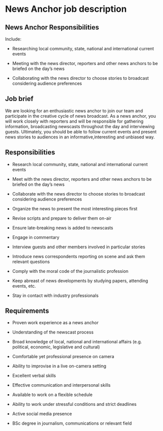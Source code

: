 # News Anchor job description


## News Anchor Responsibilities

Include:

* Researching local community, state, national and international current events

* Meeting with the news director, reporters and other news anchors to be briefed on the day’s news

* Collaborating with the news director to choose stories to broadcast considering audience preferences


## Job brief

We are looking for an enthusiastic news anchor to join our team and participate in the creative cycle of news broadcast.
As a news anchor, you will work closely with reporters and will be responsible for gathering information, broadcasting newscasts throughout the day and interviewing guests.
Ultimately, you should be able to follow current events and present news stories to audiences in an informative,interesting and unbiased way.


## Responsibilities

* Research local community, state, national and international current events

* Meet with the news director, reporters and other news anchors to be briefed on the day’s news

* Collaborate with the news director to choose stories to broadcast considering audience preferences

* Organize the news to present the most interesting pieces first

* Revise scripts and prepare to deliver them on-air

* Ensure late-breaking news is added to newscasts

* Engage in commentary

* Interview guests and other members involved in particular stories

* Introduce news correspondents reporting on scene and ask them relevant questions

* Comply with the moral code of the journalistic profession

* Keep abreast of news developments by studying papers, attending events, etc.

* Stay in contact with industry professionals


## Requirements

* Proven work experience as a news anchor

* Understanding of the newscast process

* Broad knowledge of local, national and international affairs (e.g. political, economic, legislative and cultural)

* Comfortable yet professional presence on camera

* Ability to improvise in a live on-camera setting

* Excellent verbal skills

* Effective communication and interpersonal skills

* Available to work on a flexible schedule

* Ability to work under stressful conditions and strict deadlines

* Active social media presence

* BSc degree in journalism, communications or relevant field
